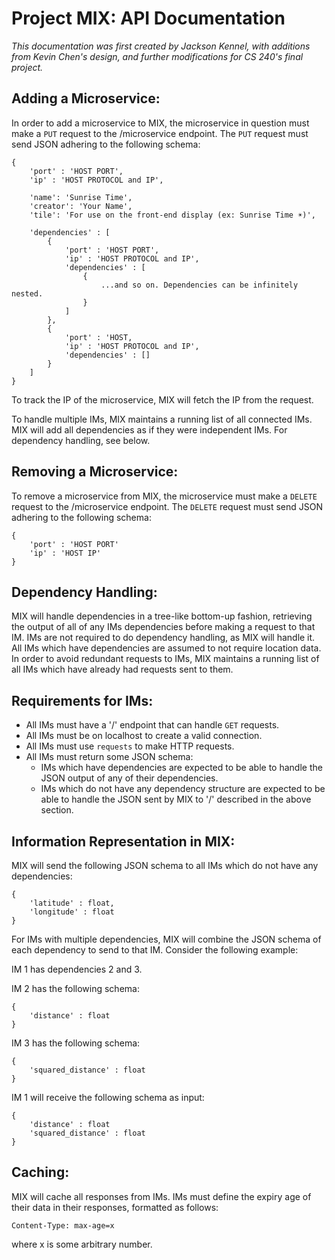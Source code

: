 # Project MIX: API Documentation

*This documentation was first created by Jackson Kennel, with additions from Kevin Chen's design, and further modifications for CS 240's final project.*


## Adding a Microservice:

In order to add a microservice to MIX, the microservice in question must make a `PUT` request to the /microservice endpoint. The `PUT` request must send JSON adhering to the following schema:

```
{
    'port' : 'HOST PORT',
    'ip' : 'HOST PROTOCOL and IP',

    'name': 'Sunrise Time',
    'creator': 'Your Name',
    'tile': 'For use on the front-end display (ex: Sunrise Time ☀️)',

    'dependencies' : [
        {
            'port' : 'HOST PORT',
            'ip' : 'HOST PROTOCOL and IP',
            'dependencies' : [
                {
                    ...and so on. Dependencies can be infinitely nested.
                }
            ]
        },
        {
            'port' : 'HOST,
            'ip' : 'HOST PROTOCOL and IP',
            'dependencies' : []
        }
    ]
}
```

To track the IP of the microservice, MIX will fetch the IP from the request.

To handle multiple IMs, MIX maintains a running list of all connected IMs. MIX will add all dependencies as if they were independent IMs. For dependency handling, see below.

## Removing a Microservice:

To remove a microservice from MIX, the microservice must make a `DELETE` request to the /microservice endpoint. The `DELETE` request must send JSON adhering to the following schema:

```
{ 
    'port' : 'HOST PORT'
    'ip' : 'HOST IP'
}
```

## Dependency Handling:

MIX will handle dependencies in a tree-like bottom-up fashion, retrieving the output of all of any IMs dependencies before making a request to that IM. IMs are not required to do dependency handling, as MIX will handle it. All IMs which have dependencies are assumed to not require location data. In order to avoid redundant requests to IMs, MIX maintains a running list of all IMs which have already had requests sent to them.

## Requirements for IMs:

- All IMs must have a '/' endpoint that can handle `GET` requests.
- All IMs must be on localhost to create a valid connection.
- All IMs must use `requests` to make HTTP requests.
- All IMs must return some JSON schema:
    - IMs which have dependencies are expected to be able to handle the JSON output of any of their dependencies.
    - IMs which do not have any dependency structure are expected to be able to handle the JSON sent by MIX to '/' described in the above section.

## Information Representation in MIX:

MIX will send the following JSON schema to all IMs which do not have any dependencies:

```
{
    'latitude' : float,
    'longitude' : float
}
```

For IMs with multiple dependencies, MIX will combine the JSON schema of each dependency to send to that IM. Consider the following example:

IM 1 has dependencies 2 and 3.

IM 2 has the following schema:

```
{
    'distance' : float
}
```

IM 3 has the following schema:

```
{
    'squared_distance' : float
}
```

IM 1 will receive the following schema as input:

```
{
    'distance' : float
    'squared_distance' : float
}
```

## Caching:

MIX will cache all responses from IMs. IMs must define the expiry age of their data in their responses, formatted as follows:

```
Content-Type: max-age=x
```

where x is some arbitrary number.